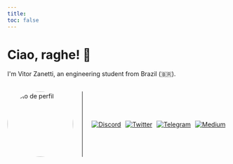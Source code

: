 ```yaml
---
title:
toc: false
---
```


# Ciao, raghe! 👋

I'm Vitor Zanetti, an engineering student from Brazil (🇧🇷).
<br></br>

<div style="display: flex; align-items: center;">
    <div style="margin-right: 20px;">
        <img src="https://pbs.twimg.com/profile_images/1475986049285373956/Rtw8AwN9_400x400.jpg" alt="Foto de perfil" style="width: 150px; height: 150px; border-radius: 50%;">
    </div>
    <div style="margin-right: 20px; height: 150px; border-left: 2px solid #808080;"></div>
    <div style="margin-right: 10px;">
        <a href="https://discord.com/users/229399168630784000">
            <img src="https://img.shields.io/static/v1?message=Discord&logo=discord&label=&color=7289DA&logoColor=white&labelColor=&style=for-the-badge" alt="Discord">
        </a>
    </div>
    <div style="margin-right: 10px;">
        <a href="https://twitter.com/ocaligvla">
            <img src="https://img.shields.io/static/v1?message=Twitter&logo=twitter&label=&color=1DA1F2&logoColor=white&labelColor=&style=for-the-badge" alt="Twitter">
        </a>
    </div>
    <div style="margin-right: 10px;">
        <a href="https://t.me/vszanetti">
            <img src="https://img.shields.io/static/v1?message=Telegram&logo=telegram&label=&color=2CA5E0&logoColor=white&labelColor=&style=for-the-badge" alt="Telegram">
        </a>
    </div>
    <div>
        <a href="https://medium.com/@vszanetti">
            <img src="https://img.shields.io/static/v1?message=Medium&logo=medium&label=&color=12100E&logoColor=white&labelColor=&style=for-the-badge" alt="Medium">
        </a>
    </div>
</div>

<!-- RevolverMaps Script -->
<script type="text/javascript" src="//rf.revolvermaps.com/0/0/8.js?i=5zyi1srbp4t&amp;m=0&amp;c=ff0000&amp;cr1=ffffff&amp;f=georgia&amp;l=33" async="async"></script>
<!-- Script do Cursor -->
<script type="module">
  import { fairyDustCursor } from "https://unpkg.com/cursor-effects@latest/dist/esm.js";

  new ghostCursor();
</script>

